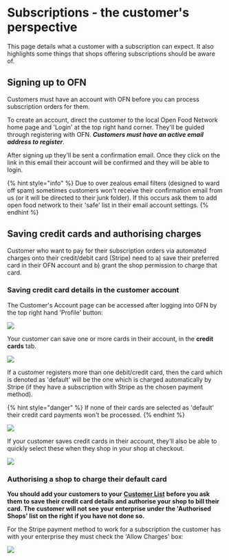 # Subscriptions - the customer's perspective

This page details what a customer with a subscription can expect. It also highlights some things that shops offering subscriptions should be aware of.

## Signing up to OFN

Customers must have an account with OFN before you can process subscription orders for them.

To create an account, direct the customer to the local Open Food Network home page and 'Login' at the top right hand corner.  They'll be guided through registering with OFN. _**Customers must have an active email address to register**_.

After signing up they'll be sent a confirmation email. Once they click on the link in this email their account will be confirmed and they will be able to login. 

{% hint style="info" %}
Due to over zealous email filters \(designed to ward off spam\) sometimes customers won't receive their confirmation email from us \(or it will be directed to their junk folder\).  If this occurs ask them to add open food network to their 'safe' list in their email account settings.
{% endhint %}

## Saving credit cards and authorising charges

Customer who want to pay for their subscription orders via automated charges onto their credit/debit card \(Stripe\) need to a\) save their preferred card in their OFN account and b\) grant the shop permission to charge that card. 

### Saving credit card details in the customer account

The Customer's Account page can be accessed after logging into OFN by the top right hand 'Profile' button:

![](../../.gitbook/assets/subcard1.jpg)

Your customer can save one or more cards in their account, in the **credit cards** tab.

![](../../.gitbook/assets/subcard2.jpg)

If a customer registers more than one debit/credit card, then the card which is denoted as 'default' will be the one which is charged automatically by Stripe \(if they have a subscription with Stripe as the chosen payment method\). 

{% hint style="danger" %}
If none of their cards are selected as 'default' their credit card payments won't be processed.
{% endhint %}

![](../../.gitbook/assets/image%20%2826%29.png)

If your customer saves credit cards in their account, they'll also be able to quickly select these when they shop in your shop at checkout.

![](../../.gitbook/assets/image%20%284%29.png)

### **Authorising a shop to charge their default card**

**You should add your customers to your** [**Customer List**](../shopfront/customer-management-and-conditional-displays-prices/customers.md) **before you ask them to save their credit card details and authorise your shop to bill their card. The customer will not see your enterprise under the 'Authorised Shops' list on the right if you have not done so.**

For the Stripe payment method to work for a subscription the customer has with your enterprise they must check the 'Allow Charges' box:

![](../../.gitbook/assets/subcard2.jpg)

